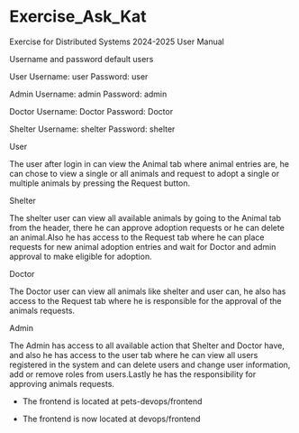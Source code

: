 # Exercise_Ask_Kat
Exercise for Distributed Systems 2024-2025
User Manual

Username and password default users

User Username: user Password: user

Admin Username: admin Password: admin

Doctor Username: Doctor Password: Doctor

Shelter Username: shelter Password: shelter

User

The user after login in can view the Animal tab where animal entries are, he can chose to view a single or all animals and request to adopt a single or multiple animals by pressing the Request button.

Shelter

The shelter user can view all available animals by going to the Animal tab from the header, there he can approve adoption requests or he can delete an animal.Also he has access to the Request tab where he can place requests for new animal adoption entries and wait for Doctor and admin approval to make eligible for adoption.

Doctor 

The Doctor user can view all animals like shelter and user can, he also has access to the Request tab where he is responsible for the approval of the animals requests.

Admin

The Admin has access to all available action that Shelter and Doctor have, and also he has access to the user tab where he can view all users registered in the system and can delete users and change user information, add or remove roles from users.Lastly he has the responsibility for approving animals requests.

- The frontend is located at pets-devops/frontend
+ The frontend is now located at devops/frontend




 
